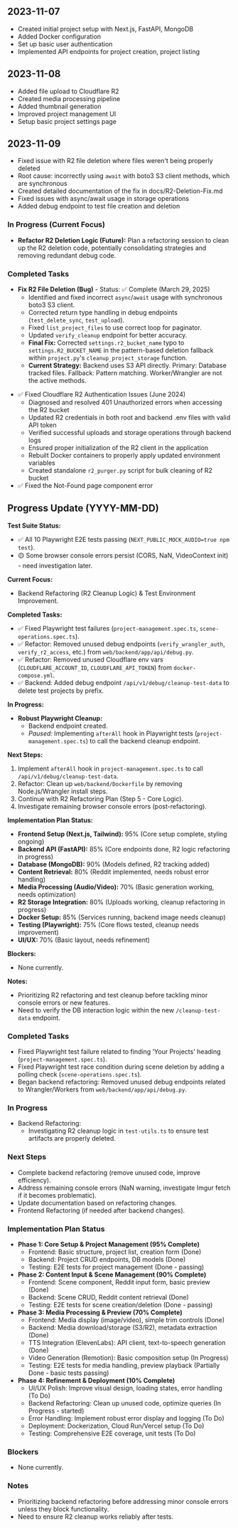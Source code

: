 ## 2023-11-07

- Created initial project setup with Next.js, FastAPI, MongoDB
- Added Docker configuration
- Set up basic user authentication
- Implemented API endpoints for project creation, project listing

## 2023-11-08

- Added file upload to Cloudflare R2
- Created media processing pipeline
- Added thumbnail generation
- Improved project management UI
- Setup basic project settings page

## 2023-11-09

- Fixed issue with R2 file deletion where files weren't being properly deleted 
- Root cause: incorrectly using `await` with boto3 S3 client methods, which are synchronous
- Created detailed documentation of the fix in docs/R2-Deletion-Fix.md
- Fixed issues with async/await usage in storage operations
- Added debug endpoint to test file creation and deletion 

### In Progress (Current Focus)

- **Refactor R2 Deletion Logic (Future):** Plan a refactoring session to clean up the R2 deletion code, potentially consolidating strategies and removing redundant debug code.

### Completed Tasks

*   **Fix R2 File Deletion (Bug)** - Status: ✅ Complete (March 29, 2025)
    *   Identified and fixed incorrect `async`/`await` usage with synchronous boto3 S3 client.
    *   Corrected return type handling in debug endpoints (`test_delete_sync`, `test_upload`).
    *   Fixed `list_project_files` to use correct loop for paginator.
    *   Updated `verify_cleanup` endpoint for better accuracy.
    *   **Final Fix:** Corrected `settings.r2_bucket_name` typo to `settings.R2_BUCKET_NAME` in the pattern-based deletion fallback within `project.py`'s `cleanup_project_storage` function.
    *   **Current Strategy:** Backend uses S3 API directly. Primary: Database tracked files. Fallback: Pattern matching. Worker/Wrangler are not the active methods. 
- ✅ Fixed Cloudflare R2 Authentication Issues (June 2024)
  - Diagnosed and resolved 401 Unauthorized errors when accessing the R2 bucket
  - Updated R2 credentials in both root and backend .env files with valid API token
  - Verified successful uploads and storage operations through backend logs
  - Ensured proper initialization of the R2 client in the application
  - Rebuilt Docker containers to properly apply updated environment variables
  - Created standalone `r2_purger.py` script for bulk cleaning of R2 bucket
- ✅ Fixed the Not-Found page component error

## Progress Update (YYYY-MM-DD)

**Test Suite Status:**
- ✅ All 10 Playwright E2E tests passing (`NEXT_PUBLIC_MOCK_AUDIO=true npm test`).
- 🟡 Some browser console errors persist (CORS, NaN, VideoContext init) - need investigation later.

**Current Focus:**
- Backend Refactoring (R2 Cleanup Logic) & Test Environment Improvement.

**Completed Tasks:**
- ✅ Fixed Playwright test failures (`project-management.spec.ts`, `scene-operations.spec.ts`).
- ✅ Refactor: Removed unused debug endpoints (`verify_wrangler_auth`, `verify_r2_access`, etc.) from `web/backend/app/api/debug.py`.
- ✅ Refactor: Removed unused Cloudflare env vars (`CLOUDFLARE_ACCOUNT_ID`, `CLOUDFLARE_API_TOKEN`) from `docker-compose.yml`.
- ✅ Backend: Added debug endpoint `/api/v1/debug/cleanup-test-data` to delete test projects by prefix.

**In Progress:**
- **Robust Playwright Cleanup:**
    - Backend endpoint created.
    - *Paused:* Implementing `afterAll` hook in Playwright tests (`project-management.spec.ts`) to call the backend cleanup endpoint.

**Next Steps:**
1.  Implement `afterAll` hook in `project-management.spec.ts` to call `/api/v1/debug/cleanup-test-data`.
2.  Refactor: Clean up `web/backend/Dockerfile` by removing Node.js/Wrangler install steps.
3.  Continue with R2 Refactoring Plan (Step 5 - Core Logic).
4.  Investigate remaining browser console errors (post-refactoring).

**Implementation Plan Status:**
*   **Frontend Setup (Next.js, Tailwind):** 95% (Core setup complete, styling ongoing)
*   **Backend API (FastAPI):** 85% (Core endpoints done, R2 logic refactoring in progress)
*   **Database (MongoDB):** 90% (Models defined, R2 tracking added)
*   **Content Retrieval:** 80% (Reddit implemented, needs robust error handling)
*   **Media Processing (Audio/Video):** 70% (Basic generation working, needs optimization)
*   **R2 Storage Integration:** 80% (Uploads working, cleanup refactoring in progress)
*   **Docker Setup:** 85% (Services running, backend image needs cleanup)
*   **Testing (Playwright):** 75% (Core flows tested, cleanup needs improvement)
*   **UI/UX:** 70% (Basic layout, needs refinement)

**Blockers:**
- None currently.

**Notes:**
- Prioritizing R2 refactoring and test cleanup before tackling minor console errors or new features.
- Need to verify the DB interaction logic within the new `/cleanup-test-data` endpoint.

### Completed Tasks
- Fixed Playwright test failure related to finding 'Your Projects' heading (`project-management.spec.ts`).
- Fixed Playwright test race condition during scene deletion by adding a polling check (`scene-operations.spec.ts`).
- Began backend refactoring: Removed unused debug endpoints related to Wrangler/Workers from `web/backend/app/api/debug.py`.

### In Progress
- Backend Refactoring:
  - Investigating R2 cleanup logic in `test-utils.ts` to ensure test artifacts are properly deleted.

### Next Steps
- Complete backend refactoring (remove unused code, improve efficiency).
- Address remaining console errors (NaN warning, investigate Imgur fetch if it becomes problematic).
- Update documentation based on refactoring changes.
- Frontend Refactoring (if needed after backend changes).

### Implementation Plan Status

*   **Phase 1: Core Setup & Project Management (95% Complete)**
    *   Frontend: Basic structure, project list, creation form (Done)
    *   Backend: Project CRUD endpoints, DB models (Done)
    *   Testing: E2E tests for project management (Done - passing)
*   **Phase 2: Content Input & Scene Management (90% Complete)**
    *   Frontend: Scene component, Reddit input form, basic preview (Done)
    *   Backend: Scene CRUD, Reddit content retrieval (Done)
    *   Testing: E2E tests for scene creation/deletion (Done - passing)
*   **Phase 3: Media Processing & Preview (70% Complete)**
    *   Frontend: Media display (image/video), simple trim controls (Done)
    *   Backend: Media download/storage (S3/R2), metadata extraction (Done)
    *   TTS Integration (ElevenLabs): API client, text-to-speech generation (Done)
    *   Video Generation (Remotion): Basic composition setup (In Progress)
    *   Testing: E2E tests for media handling, preview playback (Partially Done - basic tests passing)
*   **Phase 4: Refinement & Deployment (10% Complete)**
    *   UI/UX Polish: Improve visual design, loading states, error handling (To Do)
    *   Backend Refactoring: Clean up unused code, optimize queries (In Progress - started)
    *   Error Handling: Implement robust error display and logging (To Do)
    *   Deployment: Dockerization, Cloud Run/Vercel setup (To Do)
    *   Testing: Comprehensive E2E coverage, unit tests (To Do)

### Blockers
- None currently.

### Notes
- Prioritizing backend refactoring before addressing minor console errors unless they block functionality.
- Need to ensure R2 cleanup works reliably after tests. 